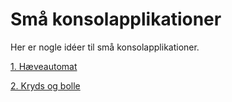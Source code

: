 # Små konsolapplikationer

Her er nogle idéer til små konsolapplikationer.

[1. Hæveautomat](Haeveautomat/README.md)

[2. Kryds og bolle](KrydsOgBolle/README.md)